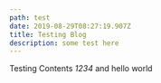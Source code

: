 ```yaml
---
path: test
date: 2019-08-29T08:27:19.907Z
title: Testing Blog
description: some test here
---
```

Testing Contents *1234* and hello world

